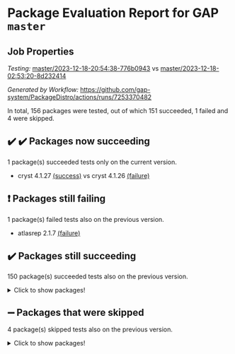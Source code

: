 # Package Evaluation Report for GAP `master`

## Job Properties

*Testing:* [master/2023-12-18-20:54:38-776b0943](https://github.com/gap-system/PackageDistro/blob/data/reports/master/2023-12-18-20:54:38-776b0943) vs [master/2023-12-18-02:53:20-8d232414](https://github.com/gap-system/PackageDistro/blob/data/reports/master/2023-12-18-02:53:20-8d232414)

*Generated by Workflow:* https://github.com/gap-system/PackageDistro/actions/runs/7253370482

In total, 156 packages were tested, out of which 151 succeeded, 1 failed and 4 were skipped.

## :heavy_check_mark: :heavy_check_mark: Packages now succeeding

1 package(s) succeeded tests only on the current version.
- cryst 4.1.27 [(success)](https://github.com/gap-system/PackageDistro/actions/runs/7253370482/job/19760333272) vs cryst 4.1.26 [(failure)](https://github.com/gap-system/PackageDistro/actions/runs/7242740096/job/19728881653)

## :exclamation: Packages still failing

1 package(s) failed tests also on the previous version.
- atlasrep 2.1.7 [(failure)](https://github.com/gap-system/PackageDistro/actions/runs/7253370482/job/19760328978)

## :heavy_check_mark: Packages still succeeding

150 package(s) succeeded tests also on the previous version.
<details><summary>Click to show packages!</summary>

- 4ti2interface 2023.02-04 [(success)](https://github.com/gap-system/PackageDistro/actions/runs/7253370482/job/19760321385)
- ace 5.6.2 [(success)](https://github.com/gap-system/PackageDistro/actions/runs/7253370482/job/19760323890)
- aclib 1.3.2 [(success)](https://github.com/gap-system/PackageDistro/actions/runs/7253370482/job/19760324672)
- agt 0.3.1 [(success)](https://github.com/gap-system/PackageDistro/actions/runs/7253370482/job/19760325416)
- alnuth 3.2.1 [(success)](https://github.com/gap-system/PackageDistro/actions/runs/7253370482/job/19760325846)
- anupq 3.3.0 [(success)](https://github.com/gap-system/PackageDistro/actions/runs/7253370482/job/19760328649)
- autodoc 2023.06.19 [(success)](https://github.com/gap-system/PackageDistro/actions/runs/7253370482/job/19760329201)
- automata 1.15 [(success)](https://github.com/gap-system/PackageDistro/actions/runs/7253370482/job/19760329595)
- automgrp 1.3.2 [(success)](https://github.com/gap-system/PackageDistro/actions/runs/7253370482/job/19760330002)
- autpgrp 1.11 [(success)](https://github.com/gap-system/PackageDistro/actions/runs/7253370482/job/19760330333)
- cap 2023.12-10 [(success)](https://github.com/gap-system/PackageDistro/actions/runs/7253370482/job/19760330545)
- caratinterface 2.3.6 [(success)](https://github.com/gap-system/PackageDistro/actions/runs/7253370482/job/19760330857)
- cddinterface 2022.11.01 [(success)](https://github.com/gap-system/PackageDistro/actions/runs/7253370482/job/19760331087)
- circle 1.6.6 [(success)](https://github.com/gap-system/PackageDistro/actions/runs/7253370482/job/19760331296)
- classicpres 1.22 [(success)](https://github.com/gap-system/PackageDistro/actions/runs/7253370482/job/19760331561)
- cohomolo 1.6.11 [(success)](https://github.com/gap-system/PackageDistro/actions/runs/7253370482/job/19760331818)
- congruence 1.2.5 [(success)](https://github.com/gap-system/PackageDistro/actions/runs/7253370482/job/19760332075)
- corelg 1.56 [(success)](https://github.com/gap-system/PackageDistro/actions/runs/7253370482/job/19760332322)
- crime 1.6 [(success)](https://github.com/gap-system/PackageDistro/actions/runs/7253370482/job/19760332584)
- crisp 1.4.6 [(success)](https://github.com/gap-system/PackageDistro/actions/runs/7253370482/job/19760332808)
- crypting 0.10.4 [(success)](https://github.com/gap-system/PackageDistro/actions/runs/7253370482/job/19760333025)
- crystcat 1.1.10 [(success)](https://github.com/gap-system/PackageDistro/actions/runs/7253370482/job/19760333514)
- ctbllib 1.3.6 [(success)](https://github.com/gap-system/PackageDistro/actions/runs/7253370482/job/19760333777)
- cubefree 1.19 [(success)](https://github.com/gap-system/PackageDistro/actions/runs/7253370482/job/19760334074)
- curlinterface 2.3.2 [(success)](https://github.com/gap-system/PackageDistro/actions/runs/7253370482/job/19760334293)
- cvec 2.8.1 [(success)](https://github.com/gap-system/PackageDistro/actions/runs/7253370482/job/19760334518)
- datastructures 0.3.0 [(success)](https://github.com/gap-system/PackageDistro/actions/runs/7253370482/job/19760334733)
- deepthought 1.0.6 [(success)](https://github.com/gap-system/PackageDistro/actions/runs/7253370482/job/19760334987)
- design 1.8 [(success)](https://github.com/gap-system/PackageDistro/actions/runs/7253370482/job/19760335242)
- difsets 2.3.1 [(success)](https://github.com/gap-system/PackageDistro/actions/runs/7253370482/job/19760335446)
- digraphs 1.6.3 [(success)](https://github.com/gap-system/PackageDistro/actions/runs/7253370482/job/19760335727)
- edim 1.3.7 [(success)](https://github.com/gap-system/PackageDistro/actions/runs/7253370482/job/19760336013)
- example 4.3.4 [(success)](https://github.com/gap-system/PackageDistro/actions/runs/7253370482/job/19760336271)
- examplesforhomalg 2023.10-01 [(success)](https://github.com/gap-system/PackageDistro/actions/runs/7253370482/job/19760336501)
- factint 1.6.3 [(success)](https://github.com/gap-system/PackageDistro/actions/runs/7253370482/job/19760336720)
- ferret 1.0.9 [(success)](https://github.com/gap-system/PackageDistro/actions/runs/7253370482/job/19760336918)
- fga 1.5.0 [(success)](https://github.com/gap-system/PackageDistro/actions/runs/7253370482/job/19760337157)
- fining 1.5.6 [(success)](https://github.com/gap-system/PackageDistro/actions/runs/7253370482/job/19760337376)
- float 1.0.3 [(success)](https://github.com/gap-system/PackageDistro/actions/runs/7253370482/job/19760337621)
- format 1.4.3 [(success)](https://github.com/gap-system/PackageDistro/actions/runs/7253370482/job/19760337833)
- forms 1.2.9 [(success)](https://github.com/gap-system/PackageDistro/actions/runs/7253370482/job/19760338049)
- fplsa 1.2.6 [(success)](https://github.com/gap-system/PackageDistro/actions/runs/7253370482/job/19760338259)
- fr 2.4.12 [(success)](https://github.com/gap-system/PackageDistro/actions/runs/7253370482/job/19760338405)
- francy 2.0.3 [(success)](https://github.com/gap-system/PackageDistro/actions/runs/7253370482/job/19760338640)
- fwtree 1.3 [(success)](https://github.com/gap-system/PackageDistro/actions/runs/7253370482/job/19760338801)
- gapdoc 1.6.6 [(success)](https://github.com/gap-system/PackageDistro/actions/runs/7253370482/job/19760339037)
- gauss 2023.02-04 [(success)](https://github.com/gap-system/PackageDistro/actions/runs/7253370482/job/19760339278)
- gaussforhomalg 2023.11-01 [(success)](https://github.com/gap-system/PackageDistro/actions/runs/7253370482/job/19760339472)
- gbnp 1.0.5 [(success)](https://github.com/gap-system/PackageDistro/actions/runs/7253370482/job/19760339681)
- generalizedmorphismsforcap 2023.08-02 [(success)](https://github.com/gap-system/PackageDistro/actions/runs/7253370482/job/19760339889)
- genss 1.6.8 [(success)](https://github.com/gap-system/PackageDistro/actions/runs/7253370482/job/19760340087)
- gradedmodules 2023.09-01 [(success)](https://github.com/gap-system/PackageDistro/actions/runs/7253370482/job/19760340300)
- gradedringforhomalg 2023.08-01 [(success)](https://github.com/gap-system/PackageDistro/actions/runs/7253370482/job/19760340503)
- grape 4.9.0 [(success)](https://github.com/gap-system/PackageDistro/actions/runs/7253370482/job/19760340718)
- groupoids 1.73 [(success)](https://github.com/gap-system/PackageDistro/actions/runs/7253370482/job/19760340931)
- grpconst 2.6.4 [(success)](https://github.com/gap-system/PackageDistro/actions/runs/7253370482/job/19760341149)
- guarana 0.96.3 [(success)](https://github.com/gap-system/PackageDistro/actions/runs/7253370482/job/19760341411)
- guava 3.18 [(success)](https://github.com/gap-system/PackageDistro/actions/runs/7253370482/job/19760341659)
- hap 1.60 [(success)](https://github.com/gap-system/PackageDistro/actions/runs/7253370482/job/19760341887)
- hapcryst 0.1.15 [(success)](https://github.com/gap-system/PackageDistro/actions/runs/7253370482/job/19760342076)
- hecke 1.5.3 [(success)](https://github.com/gap-system/PackageDistro/actions/runs/7253370482/job/19760342273)
- help 3.5 [(success)](https://github.com/gap-system/PackageDistro/actions/runs/7253370482/job/19760342495)
- homalg 2023.10-01 [(success)](https://github.com/gap-system/PackageDistro/actions/runs/7253370482/job/19760342669)
- homalgtocas 2023.11-01 [(success)](https://github.com/gap-system/PackageDistro/actions/runs/7253370482/job/19760342870)
- idrel 2.45 [(success)](https://github.com/gap-system/PackageDistro/actions/runs/7253370482/job/19760343105)
- images 1.3.1 [(success)](https://github.com/gap-system/PackageDistro/actions/runs/7253370482/job/19760343325)
- intpic 0.3.0 [(success)](https://github.com/gap-system/PackageDistro/actions/runs/7253370482/job/19760343549)
- io 4.8.2 [(success)](https://github.com/gap-system/PackageDistro/actions/runs/7253370482/job/19760343749)
- io_forhomalg 2023.02-04 [(success)](https://github.com/gap-system/PackageDistro/actions/runs/7253370482/job/19760343924)
- irredsol 1.4.4 [(success)](https://github.com/gap-system/PackageDistro/actions/runs/7253370482/job/19760344131)
- json 2.1.1 [(success)](https://github.com/gap-system/PackageDistro/actions/runs/7253370482/job/19760344346)
- jupyterkernel 1.5.0 [(success)](https://github.com/gap-system/PackageDistro/actions/runs/7253370482/job/19760344557)
- jupyterviz 1.5.6 [(success)](https://github.com/gap-system/PackageDistro/actions/runs/7253370482/job/19760344756)
- kan 1.36 [(success)](https://github.com/gap-system/PackageDistro/actions/runs/7253370482/job/19760344954)
- kbmag 1.5.11 [(success)](https://github.com/gap-system/PackageDistro/actions/runs/7253370482/job/19760345198)
- laguna 3.9.6 [(success)](https://github.com/gap-system/PackageDistro/actions/runs/7253370482/job/19760345400)
- liealgdb 2.2.1 [(success)](https://github.com/gap-system/PackageDistro/actions/runs/7253370482/job/19760345583)
- liepring 2.8 [(success)](https://github.com/gap-system/PackageDistro/actions/runs/7253370482/job/19760345794)
- liering 2.4.2 [(success)](https://github.com/gap-system/PackageDistro/actions/runs/7253370482/job/19760346023)
- linearalgebraforcap 2023.12-05 [(success)](https://github.com/gap-system/PackageDistro/actions/runs/7253370482/job/19760346234)
- localizeringforhomalg 2023.10-01 [(success)](https://github.com/gap-system/PackageDistro/actions/runs/7253370482/job/19760346438)
- loops 3.4.3 [(success)](https://github.com/gap-system/PackageDistro/actions/runs/7253370482/job/19760346667)
- lpres 1.0.3 [(success)](https://github.com/gap-system/PackageDistro/actions/runs/7253370482/job/19760346873)
- majoranaalgebras 1.5.1 [(success)](https://github.com/gap-system/PackageDistro/actions/runs/7253370482/job/19760347085)
- mapclass 1.4.6 [(success)](https://github.com/gap-system/PackageDistro/actions/runs/7253370482/job/19760347337)
- matgrp 0.70 [(success)](https://github.com/gap-system/PackageDistro/actions/runs/7253370482/job/19760347556)
- matricesforhomalg 2023.11-02 [(success)](https://github.com/gap-system/PackageDistro/actions/runs/7253370482/job/19760347765)
- modisom 2.5.4 [(success)](https://github.com/gap-system/PackageDistro/actions/runs/7253370482/job/19760347988)
- modulepresentationsforcap 2023.10-01 [(success)](https://github.com/gap-system/PackageDistro/actions/runs/7253370482/job/19760348178)
- modules 2023.10-01 [(success)](https://github.com/gap-system/PackageDistro/actions/runs/7253370482/job/19760348397)
- monoidalcategories 2023.11-02 [(success)](https://github.com/gap-system/PackageDistro/actions/runs/7253370482/job/19760348615)
- nconvex 2022.09-01 [(success)](https://github.com/gap-system/PackageDistro/actions/runs/7253370482/job/19760348859)
- nilmat 1.4.2 [(success)](https://github.com/gap-system/PackageDistro/actions/runs/7253370482/job/19760349101)
- nock 1.5 [(success)](https://github.com/gap-system/PackageDistro/actions/runs/7253370482/job/19760349341)
- normalizinterface 1.3.6 [(success)](https://github.com/gap-system/PackageDistro/actions/runs/7253370482/job/19760349604)
- nq 2.5.10 [(success)](https://github.com/gap-system/PackageDistro/actions/runs/7253370482/job/19760349824)
- numericalsgps 1.3.1 [(success)](https://github.com/gap-system/PackageDistro/actions/runs/7253370482/job/19760350049)
- openmath 11.5.3 [(success)](https://github.com/gap-system/PackageDistro/actions/runs/7253370482/job/19760350251)
- orb 4.9.0 [(success)](https://github.com/gap-system/PackageDistro/actions/runs/7253370482/job/19760350521)
- packagemanager 1.4.1 [(success)](https://github.com/gap-system/PackageDistro/actions/runs/7253370482/job/19760350746)
- patternclass 2.4.3 [(success)](https://github.com/gap-system/PackageDistro/actions/runs/7253370482/job/19760350930)
- permut 2.0.4 [(success)](https://github.com/gap-system/PackageDistro/actions/runs/7253370482/job/19760351153)
- polenta 1.3.10 [(success)](https://github.com/gap-system/PackageDistro/actions/runs/7253370482/job/19760351396)
- polymaking 0.8.7 [(success)](https://github.com/gap-system/PackageDistro/actions/runs/7253370482/job/19760351635)
- primgrp 3.4.4 [(success)](https://github.com/gap-system/PackageDistro/actions/runs/7253370482/job/19760351837)
- profiling 2.5.4 [(success)](https://github.com/gap-system/PackageDistro/actions/runs/7253370482/job/19760352089)
- qpa 1.34 [(success)](https://github.com/gap-system/PackageDistro/actions/runs/7253370482/job/19760352316)
- quagroup 1.8.3 [(success)](https://github.com/gap-system/PackageDistro/actions/runs/7253370482/job/19760352537)
- radiroot 2.9 [(success)](https://github.com/gap-system/PackageDistro/actions/runs/7253370482/job/19760352764)
- rcwa 4.7.1 [(success)](https://github.com/gap-system/PackageDistro/actions/runs/7253370482/job/19760352990)
- rds 1.8 [(success)](https://github.com/gap-system/PackageDistro/actions/runs/7253370482/job/19760353195)
- recog 1.4.2 [(success)](https://github.com/gap-system/PackageDistro/actions/runs/7253370482/job/19760353642)
- repndecomp 1.3.0 [(success)](https://github.com/gap-system/PackageDistro/actions/runs/7253370482/job/19760354110)
- repsn 3.1.1 [(success)](https://github.com/gap-system/PackageDistro/actions/runs/7253370482/job/19760354334)
- resclasses 4.7.3 [(success)](https://github.com/gap-system/PackageDistro/actions/runs/7253370482/job/19760354555)
- ringsforhomalg 2023.11-02 [(success)](https://github.com/gap-system/PackageDistro/actions/runs/7253370482/job/19760354777)
- sco 2023.08-01 [(success)](https://github.com/gap-system/PackageDistro/actions/runs/7253370482/job/19760354963)
- scscp 2.4.1 [(success)](https://github.com/gap-system/PackageDistro/actions/runs/7253370482/job/19760355180)
- semigroups 5.3.2 [(success)](https://github.com/gap-system/PackageDistro/actions/runs/7253370482/job/19760355381)
- sglppow 2.3 [(success)](https://github.com/gap-system/PackageDistro/actions/runs/7253370482/job/19760355548)
- sgpviz 0.999.5 [(success)](https://github.com/gap-system/PackageDistro/actions/runs/7253370482/job/19760355708)
- simpcomp 2.1.14 [(success)](https://github.com/gap-system/PackageDistro/actions/runs/7253370482/job/19760355871)
- singular 2023.02.09 [(success)](https://github.com/gap-system/PackageDistro/actions/runs/7253370482/job/19760356048)
- sl2reps 1.1 [(success)](https://github.com/gap-system/PackageDistro/actions/runs/7253370482/job/19760356215)
- sla 1.5.3 [(success)](https://github.com/gap-system/PackageDistro/actions/runs/7253370482/job/19760356398)
- smallgrp 1.5.3 [(success)](https://github.com/gap-system/PackageDistro/actions/runs/7253370482/job/19760356640)
- smallsemi 0.6.13 [(success)](https://github.com/gap-system/PackageDistro/actions/runs/7253370482/job/19760356871)
- sonata 2.9.6 [(success)](https://github.com/gap-system/PackageDistro/actions/runs/7253370482/job/19760357100)
- sophus 1.27 [(success)](https://github.com/gap-system/PackageDistro/actions/runs/7253370482/job/19760357325)
- sotgrps 1.2 [(success)](https://github.com/gap-system/PackageDistro/actions/runs/7253370482/job/19760357547)
- spinsym 1.5.2 [(success)](https://github.com/gap-system/PackageDistro/actions/runs/7253370482/job/19760357751)
- standardff 1.0 [(success)](https://github.com/gap-system/PackageDistro/actions/runs/7253370482/job/19760357959)
- symbcompcc 1.3.2 [(success)](https://github.com/gap-system/PackageDistro/actions/runs/7253370482/job/19760358169)
- thelma 1.3 [(success)](https://github.com/gap-system/PackageDistro/actions/runs/7253370482/job/19760358365)
- tomlib 1.2.9 [(success)](https://github.com/gap-system/PackageDistro/actions/runs/7253370482/job/19760358556)
- toolsforhomalg 2023.11-01 [(success)](https://github.com/gap-system/PackageDistro/actions/runs/7253370482/job/19760358740)
- toric 1.9.5 [(success)](https://github.com/gap-system/PackageDistro/actions/runs/7253370482/job/19760358973)
- toricvarieties 2022.07.13 [(success)](https://github.com/gap-system/PackageDistro/actions/runs/7253370482/job/19760359195)
- transgrp 3.6.5 [(success)](https://github.com/gap-system/PackageDistro/actions/runs/7253370482/job/19760359431)
- ugaly 4.1.3 [(success)](https://github.com/gap-system/PackageDistro/actions/runs/7253370482/job/19760359648)
- unipot 1.5 [(success)](https://github.com/gap-system/PackageDistro/actions/runs/7253370482/job/19760359875)
- unitlib 4.2.0 [(success)](https://github.com/gap-system/PackageDistro/actions/runs/7253370482/job/19760360103)
- utils 0.84 [(success)](https://github.com/gap-system/PackageDistro/actions/runs/7253370482/job/19760360328)
- uuid 0.7 [(success)](https://github.com/gap-system/PackageDistro/actions/runs/7253370482/job/19760360531)
- walrus 0.9991 [(success)](https://github.com/gap-system/PackageDistro/actions/runs/7253370482/job/19760360732)
- wedderga 4.10.4 [(success)](https://github.com/gap-system/PackageDistro/actions/runs/7253370482/job/19760360948)
- xmod 2.91 [(success)](https://github.com/gap-system/PackageDistro/actions/runs/7253370482/job/19760361190)
- xmodalg 1.23 [(success)](https://github.com/gap-system/PackageDistro/actions/runs/7253370482/job/19760361389)
- yangbaxter 0.10.3 [(success)](https://github.com/gap-system/PackageDistro/actions/runs/7253370482/job/19760361596)
- zeromqinterface 0.14 [(success)](https://github.com/gap-system/PackageDistro/actions/runs/7253370482/job/19760361788)
</details>

## :heavy_minus_sign: Packages that were skipped

4 package(s) skipped tests also on the previous version.
<details><summary>Click to show packages!</summary>

- browse 1.8.21 [(skipped)](https://github.com/gap-system/PackageDistro/actions/runs/7253370482/job/19759845325)
- itc 1.5.1 [(skipped)](https://github.com/gap-system/PackageDistro/actions/runs/7253370482/job/19759845325)
- polycyclic 2.16 [(skipped)](https://github.com/gap-system/PackageDistro/actions/runs/7253370482/job/19759845325)
- xgap 4.31 [(skipped)](https://github.com/gap-system/PackageDistro/actions/runs/7253370482/job/19759845325)
</details>

